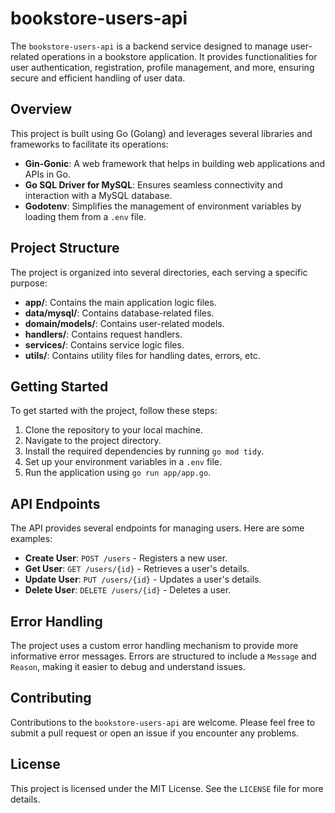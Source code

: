 # bookstore-users-api

The `bookstore-users-api` is a backend service designed to manage user-related operations in a bookstore application. It provides functionalities for user authentication, registration, profile management, and more, ensuring secure and efficient handling of user data.

## Overview

This project is built using Go (Golang) and leverages several libraries and frameworks to facilitate its operations:

- **Gin-Gonic**: A web framework that helps in building web applications and APIs in Go.
- **Go SQL Driver for MySQL**: Ensures seamless connectivity and interaction with a MySQL database.
- **Godotenv**: Simplifies the management of environment variables by loading them from a `.env` file.

## Project Structure

The project is organized into several directories, each serving a specific purpose:

- **app/**: Contains the main application logic files.
- **data/mysql/**: Contains database-related files.
- **domain/models/**: Contains user-related models.
- **handlers/**: Contains request handlers.
- **services/**: Contains service logic files.
- **utils/**: Contains utility files for handling dates, errors, etc.

## Getting Started

To get started with the project, follow these steps:

1. Clone the repository to your local machine.
2. Navigate to the project directory.
3. Install the required dependencies by running `go mod tidy`.
4. Set up your environment variables in a `.env` file.
5. Run the application using `go run app/app.go`.

## API Endpoints

The API provides several endpoints for managing users. Here are some examples:

- **Create User**: `POST /users` - Registers a new user.
- **Get User**: `GET /users/{id}` - Retrieves a user's details.
- **Update User**: `PUT /users/{id}` - Updates a user's details.
- **Delete User**: `DELETE /users/{id}` - Deletes a user.

## Error Handling

The project uses a custom error handling mechanism to provide more informative error messages. Errors are structured to include a `Message` and `Reason`, making it easier to debug and understand issues.

## Contributing

Contributions to the `bookstore-users-api` are welcome. Please feel free to submit a pull request or open an issue if you encounter any problems.

## License

This project is licensed under the MIT License. See the `LICENSE` file for more details.
